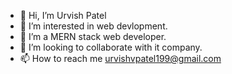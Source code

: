 - 👋 Hi, I’m Urvish Patel
- 👀 I’m interested in web devlopment.
- 🌱 I’m a  MERN stack web developer.
- 💞️ I’m looking to collaborate with it company.
- 📫 How to reach me urvishvpatel199@gmail.com

<!---
Urvish1909/Urvish1909 is a ✨ special ✨ repository because its `README.md` (this file) appears on your GitHub profile.
You can click the Preview link to take a look at your changes.
--->
